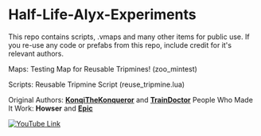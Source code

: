 # Half-Life-Alyx-Experiments
This repo contains scripts, .vmaps and many other items for public use. If you re-use any code or prefabs from this repo, include credit for it's relevant authors.

Maps:
Testing Map for Reusable Tripmines! (zoo_mintest)

Scripts:
Reusable Tripmine Script (reuse_tripmine.lua)

Original Authors: **[KonqiTheKonqueror](https://github.com/KonqiTheKonqueror)** and **[TrainDoctor](https://github.com/TrainDoctor)**
People Who Made It Work: **Howser** and **[Epic](https://github.com/PeterSHollander)**

[![YouTube Link](https://i9.ytimg.com/vi/-iA8sdX6seY/mqdefault.jpg?time=1591673083058&sqp=COD_-_YF&rs=AOn4CLCLxsz0aiBrmAjrZB4ogWDoxIXMTQ)](https://youtu.be/-iA8sdX6seY)
